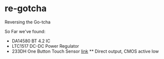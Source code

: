 # re-gotcha
Reversing the Go-tcha

So Far we've found: 
* DA14580 BT 4.2 IC
* LTC1517 DC-DC Power Regulator
* 233DH One Button Touch Sensor [link](http://uglyduck.vajn.icu/PDF/sensors/touch/233DH.pdf)
** Direct output, CMOS active low 
